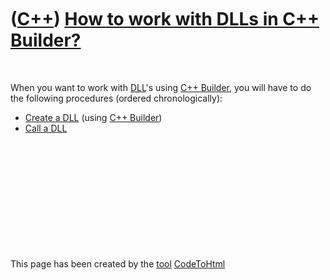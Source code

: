
 

 

 

 

 

([C++](Cpp.md)) [How to work with DLLs in C++ Builder?](CppBuilderDll.md)
===========================================================================

 

When you want to work with [DLL](CppDll.md)'s using [C++
Builder](CppBuilder.md), you will have to do the following procedures
(ordered chronologically):

-   [Create a DLL](CppBuilderCreateDll.md) (using [C++
    Builder](CppBuilder.md))
-   [Call a DLL](CppBuilderCallDll.md)

 

 

 

 

 

 

This page has been created by the [tool](Tools.md)
[CodeToHtml](ToolCodeToHtml.md)
